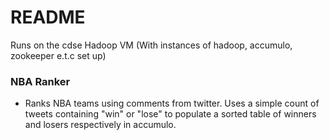 # README #

Runs on the cdse Hadoop VM (With instances of hadoop, accumulo, zookeeper e.t.c set up)
### NBA Ranker ###

* Ranks NBA teams using comments from twitter. Uses a simple count of tweets containing "win" or "lose" to populate a sorted table of winners and losers respectively in accumulo.